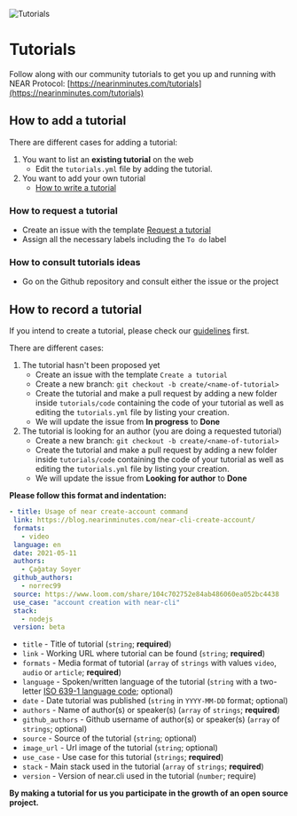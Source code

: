 ![Tutorials](/assets/banner-tutorials.png)

# Tutorials

Follow along with our community tutorials to get you up and running with NEAR Protocol: [https://nearinminutes.com/tutorials](https://nearinminutes.com/tutorials)

## How to add a tutorial

There are different cases for adding a tutorial:

1. You want to list an **existing tutorial** on the web
   - Edit the `tutorials.yml` file by adding the tutorial.
2. You want to add your own tutorial
   - [How to write a tutorial](#how-to-write-a-tutorial)

### How to request a tutorial

- Create an issue with the template [Request a tutorial](https://github.com/h4-d1/near-in-minutes/issues/new?assignees=Mcastres&labels=To+do&template=request-a-tutorial.md&title=%5BREQUEST%5D)
- Assign all the necessary labels including the `To do` label

### How to consult tutorials ideas

- Go on the Github repository and consult either the issue or the project

## How to record a tutorial

If you intend to create a tutorial, please check our [guidelines](https://github.com/h4-d1/near-in-minutes/blob/master/tutorials/GUIDELINES.md) first.

There are different cases:

1. The tutorial hasn't been proposed yet
   - Create an issue with the template `Create a tutorial`
   - Create a new branch: `git checkout -b create/<name-of-tutorial>`
   - Create the tutorial and make a pull request by adding a new folder inside `tutorials/code` containing the code of your tutorial as well as editing the `tutorials.yml` file by listing your creation.
   - We will update the issue from **In progress** to **Done**
2. The tutorial is looking for an author (you are doing a requested tutorial)
   - Create a new branch: `git checkout -b create/<name-of-tutorial>`
   - Create the tutorial and make a pull request by adding a new folder inside `tutorials/code` containing the code of your tutorial as well as editing the `tutorials.yml` file by listing your creation.
   - We will update the issue from **Looking for author** to **Done**

**Please follow this format and indentation:**

```yaml
- title: Usage of near create-account command
 link: https://blog.nearinminutes.com/near-cli-create-account/
 formats:
   - video
 language: en
 date: 2021-05-11
 authors:
   - Çağatay Soyer
 github_authors:
   - norrec99
 source: https://www.loom.com/share/104c702752e84ab486060ea052bc4438
 use_case: "account creation with near-cli"
 stack:
   - nodejs
 version: beta
```

- `title` - Title of tutorial (`string`; **required**)
- `link` - Working URL where tutorial can be found (`string`; **required**)
- `formats` - Media format of tutorial (`array` of `strings` with values `video`, `audio` or `article`; **required**)
- `language` - Spoken/written language of the tutorial (`string` with a two-letter [ISO 639-1 language code](https://en.wikipedia.org/wiki/List_of_ISO_639-1_codes); optional)
- `date` - Date tutorial was published (`string` in `YYYY-MM-DD` format; optional)
- `authors` - Name of author(s) or speaker(s) (`array` of `strings`; **required**)
- `github_authors` - Github username of author(s) or speaker(s) (`array` of `strings`; optional)
- `source` - Source of the tutorial (`string`; optional)
- `image_url` - Url image of the tutorial (`string`; optional)
- `use_case` - Use case for this tutorial (`strings`; **required**)
- `stack` - Main stack used in the tutorial (`array` of `strings`; **required**)
- `version` - Version of near.cli used in the tutorial (`number`; require)

**By making a tutorial for us you participate in the growth of an open source project.**
